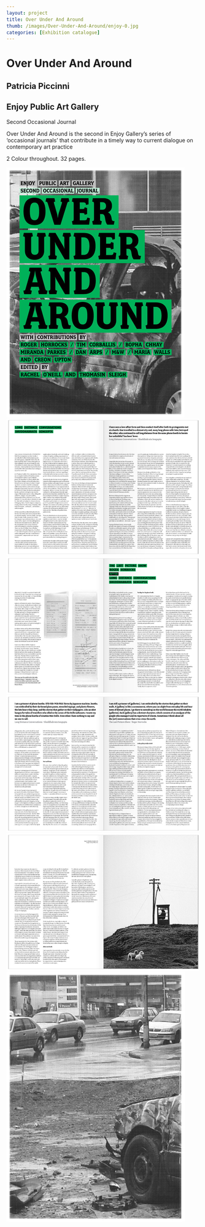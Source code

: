 ```yaml
---
layout: project
title: Over Under And Around
thumb: /images/Over-Under-And-Around/enjoy-0.jpg
categories: [Exhibition catalogue]
---
```


# Over Under And Around

## Patricia Piccinni
## Enjoy Public Art Gallery

Second Occasional Journal 

Over Under And Around is the second in Enjoy Gallery’s series of ‘occasional journals’ that contribute in a timely way to current dialogue on contemporary art practice

2 Colour throughout. 32 pages. 

![](/images/Over-Under-And-Around/enjoy-1.jpg)
![](/images/Over-Under-And-Around/enjoy-2.jpg)
![](/images/Over-Under-And-Around/enjoy-3.jpg)
![](/images/Over-Under-And-Around/enjoy-4.jpg)
![](/images/Over-Under-And-Around/enjoy-5.jpg)
![](/images/Over-Under-And-Around/enjoy-6.jpg)

